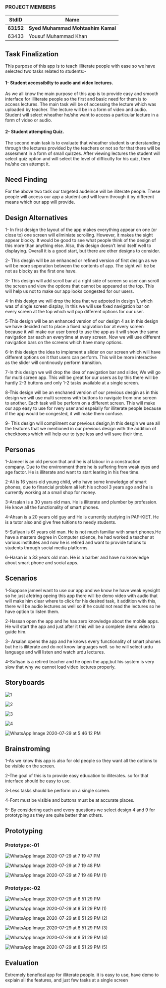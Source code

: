 ### PROJECT MEMBERS ###
StdID | Name
------------ | -------------
**63152** | **Syed Muhammad Mohtashim Kamal** <!--this is the group leader in bold-->
63433 | Yousuf Muhammad Khan

## Task Finalization ##
This purpose of this app is to teach illiterate people with ease so we have selected two tasks related to students:-
#### 1- Student accessibilty to audio and video lectures. ####
As we all know the main purpose of this app is to provide easy and smooth interface for illiterate people so the first and basic need for them is to access lectures. The main task will be of accessing the lecture which was uploaded by teacher. The lecture will be in a form of video and audio. Student will select wheather he/she want to access a particular lecture in a form of video or audio.

#### 2- Student attempting Quiz. ####
The second main task is to evaluate that wheather student is understanding through the lectures provided by the teachers or not so for that there will be assesment in a form of small quizzes. After viewing lectures the student will select quiz option and will select the level of difficulty for his quiz, then he/she can attempt it. 

## Need Finding ##
For the above two task our targeted audeince will be illiterate people. These people will access our app a student and will learn through it by different means which our app will provide.

## Design Alternatives ##

1- In first design the layout of the app makes everything appear on one (or close to) one screen will eliminiate scrolling. However, it makes the sight appear blocky. It would be good to see what people think of the design of this more than anything else. Also, this design doesn’t lend itself well to displaying. Overall it is a good start, but there are other designs to consider.

2- This desgin will be an enhanced or refined version of first design as we will be more seperation between the contents of app. The sight will be be not as blocky as the first one have.

3- This design will add scroll bar at a right side of screen so user can scroll the screen and view the options that cannot be appeared at the top. This will help us not to make our app looks congested for our users.

4-In this design we will drop the idea that we adpoted in design 1, which was of single screen display, In this we will use fixed navigation bar on every screen at the top which will pop different options for our user.

5-This design will be an enhanced version of our design 4 as in this design we have decided not to place a fixed nagivation bar at every screen because it will make our user bored to use the app as it will show the same navigation bar each an everytime at every screen. Now we will use different navigation bars on the screens which have many options.

6-In this design the idea to implement a slider on our screen which will have different options on it that users can perform. This will be more interactive as the slider will continously perform transition.

7-In this design we will drop the idea of navigation bar and slider, We will go for multi screen app. This will be great for our users as by this there will be hardly 2-3 buttons and only 1-2 tasks available at a single screen.

8-This design will be an enchaned version of our previous desgin as in this design we will use multi screens with buttons to navigate from one screen to another. Each task will be perform on a different screen. This will make our app easy to use for rvery user and espeially for illiterate people because if the app would be congested, it will make them confuse.

9- This design will compliment our previous design,In this desgin we use all the features that we mentioned in our previous design with the addition of checkboxes which will help our to type less and will save their time.

## Personas ##
1-Jameel is an old person that and he is al labour in a construction company. Due to the environment there he is suffering from weak eyes and age factor. He is illiterate and want to start learing in his free time.

2-Ali is 16 years old young child, who have some knowledge of smart phones, due to financial problem ali left his school 3 years ago and he is currently working at a small shop for money.

3-Arsalan is a 30 years old man. He is illiterate and plumber by profession. He know all the functionality of smart phones.

4-Ahsan is a 20 years old guy and He is currently studying in PAF-KIET. He is a tutor also and give free tuitions to needy students.

5-Sufiyan is 61 years old man. He is not much familiar with smart phones.He have a masters degree in Computer science, he had worked a teacher at various institutes and now he is retired and want to provide tutions to students through social media platforms.

6-Hasan is a 33 years old man. He is a barber and have no knowledge about smart phone and social apps.

## Scenarios ##
1-Suppose jameel want to use our app and we know he have weak eyesight so he just afetring opeing this app there will be demo video with audio that will make him clear where to click for his desired task, it addition with this, there will be audio lectures as well so if he could not read the lectures so he have option to listen them.

2-Hassan open the app and he has zero knowledge about the mobile apps. He will start the app and just after it this will be a complete demo video to guide him.

3- Arsalan opens the app and he knows every functionality of smart phones but he is illiterate and do not know languages well. so he will select urdu language and will listen and watch urdu lectures.

4-Sufiyan is a retired teacher and he open the app,but his system is very slow that why we cannot load video lectures properly.

## Storyboards ##

![1](https://user-images.githubusercontent.com/61554600/88802124-16879180-d1c4-11ea-80ef-4a4529891cb9.jpeg)


![2](https://user-images.githubusercontent.com/61554600/88802131-17b8be80-d1c4-11ea-9381-bb25947ff90d.jpeg)


![3](https://user-images.githubusercontent.com/61554600/88802133-18515500-d1c4-11ea-97c0-3f1009f29618.jpeg)


![4](https://user-images.githubusercontent.com/61554600/88802136-18515500-d1c4-11ea-89aa-65689ad7381c.jpeg)


![WhatsApp Image 2020-07-29 at 5 46 12 PM](https://user-images.githubusercontent.com/61554600/88802138-18e9eb80-d1c4-11ea-9bfd-2e373d35183b.jpeg)

## Brainstroming ##
1-As we know this app is also for old people so they want all the options to be visible on the screen.

2-The goal of this is to provide easy education to illiterates. so for that interface should be easy to use.

3-Less tasks should be perform on a single screen.

4-Font must be visible and buttons must be at accurate places.

5- By considering each and every questions we select design 4 and 9 for prototyping as they are quite better than others.

## Prototyping ##

### Prototype:-01 ###

![WhatsApp Image 2020-07-29 at 7 19 47 PM](https://user-images.githubusercontent.com/61554600/88812025-b3e8c280-d1d0-11ea-89b0-4ff7d1d6a53b.jpeg)


![WhatsApp Image 2020-07-29 at 7 19 48 PM](https://user-images.githubusercontent.com/61554600/88812020-b3502c00-d1d0-11ea-9813-7c58d5da9616.jpeg)


![WhatsApp Image 2020-07-29 at 7 19 48 PM (1)](https://user-images.githubusercontent.com/61554600/88812016-b21eff00-d1d0-11ea-96cc-4a877682a91a.jpeg)


### Prototype:-02 ###

![WhatsApp Image 2020-07-29 at 8 51 29 PM](https://user-images.githubusercontent.com/61554600/88822911-e816b000-d1dd-11ea-90f5-344c65637113.jpeg)


![WhatsApp Image 2020-07-29 at 8 51 29 PM (1)](https://user-images.githubusercontent.com/61554600/88822910-e77e1980-d1dd-11ea-8b6c-02ba7626611d.jpeg)


![WhatsApp Image 2020-07-29 at 8 51 29 PM (2)](https://user-images.githubusercontent.com/61554600/88822906-e64cec80-d1dd-11ea-9d09-c216a4a5c78c.jpeg)


![WhatsApp Image 2020-07-29 at 8 51 29 PM (3)](https://user-images.githubusercontent.com/61554600/88822904-e51bbf80-d1dd-11ea-94ec-ca78b75fcbef.jpeg)


![WhatsApp Image 2020-07-29 at 8 51 29 PM (4)](https://user-images.githubusercontent.com/61554600/88822901-e4832900-d1dd-11ea-842c-29d8c3056772.jpeg)


![WhatsApp Image 2020-07-29 at 8 51 29 PM (5)](https://user-images.githubusercontent.com/61554600/88822888-e2b96580-d1dd-11ea-8a42-a8804807457e.jpeg)


## Evaluation ##
Extremely benefical app for illiterate people. it is easy to use, have demo to explain all the features, and just few tasks at a single screen  

